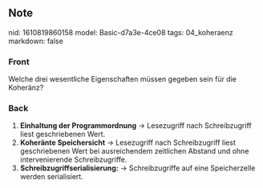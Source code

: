 ## Note
nid: 1610819860158
model: Basic-d7a3e-4ce08
tags: 04_koheraenz
markdown: false

### Front
Welche drei wesentliche Eigenschaften müssen gegeben sein für die Koheränz?

### Back
<ol>
  <li><b>Einhaltung der Programmordnung</b> → Lesezugriff nach
  Schreibzugriff liest geschriebenen Wert.
  <li><b>Koheränte Speichersicht</b> → Lesezugriff nach
  Schreibzugriff liest geschriebenen Wert bei ausreichendem
  zeitlichen Abstand und ohne intervenierende Schreibzugriffe.
  <li><b>Schreibzugriffserialisierung:</b> → Schreibzugriffe auf
  eine Speicherzelle werden serialisiert.
</ol>
